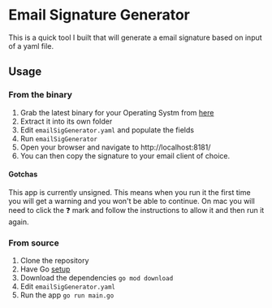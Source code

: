 # Email Signature Generator

This is a quick tool I built that will generate a email signature based on input of a yaml file.
## Usage

### From the binary
1. Grab the latest binary for your Operating Systm from [here](https://github.com/JamesAtTensure/emailSigGenerator/releases)
2. Extract it into its own folder
3. Edit `emailSigGenerator.yaml` and populate the fields
4. Run `emailSigGenerator`
5. Open your browser and navigate to http://localhost:8181/
5. You can then copy the signature to your email client of choice. 
#### Gotchas
This app is currently unsigned. This means when you run it the first time you will get a warning and you won't be able to continue. On mac you will need to click the :question: mark and follow the instructions to allow it and then run it again.
### From source
1. Clone the repository
2. Have Go [setup](https://golang.org/doc/install) 
3. Download the dependencies `go mod download`
4. Edit `emailSigGenerator.yaml`
5. Run the app `go run main.go`

